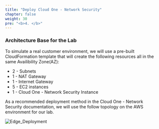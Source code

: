 ```yaml
---
title: "Deploy Cloud One - Network Security"
chapter: false
weight: 30
pre: "<b>4. </b>"
---
```


### Architecture Base for the Lab

To simulate a real customer environment, we will use a pre-built CloudFormation template that will create the following resources all in the same Availibility Zone(AZ):

- 2 - Subnets
- 1 - NAT Gateway
- 1 - Internet Gateway
- 5 - EC2 instances
- 1 - Cloud One - Network Security Instance

As a recommended deployment method in the Cloud One - Network Security documentation, we will use the follow topology on the AWS environment for our lab.

![Edge_Deployment](/images/C1NS_Edge_Deployment.png) 


